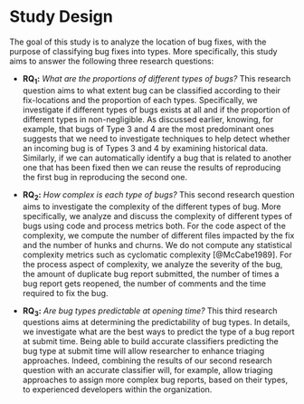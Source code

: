 # Study Design

The goal of this study is to analyze the location of bug fixes, with the purpose of classifying bug fixes into types.
More specifically, this study aims to answer the following three research questions:


- **RQ$_1$:** *What are the proportions of different types of bugs?* This research question aims to what extent bug can be classified according to their fix-locations and the proportion of each types. Specifically, we investigate if different types of bugs exists at all and if the proportion of different types in non-negligible. As discussed earlier, knowing, for example, that bugs of Type 3 and 4 are the most predominant ones suggests that we need to investigate techniques to help detect whether an incoming bug is of Types 3 and 4 by examining historical data. Similarly, if we can automatically identify a bug that is related to another one that has been fixed then we can reuse the results of reproducing the first bug in reproducing the second one.

- **RQ$_2$:** *How complex is each type of bugs?* This second research question aims to investigate the complexity of the different types of bug. More specifically, we analyze and discuss the complexity of different types of bugs using code and process metrics both. For the code aspect of the complexity, we compute the number of different files impacted by the fix and the number of hunks and churns. We do not compute any statistical complexity metrics such as cyclomatic complexity [@McCabe1989]. For the process aspect of complexity, we analyze the severity of the bug, the amount of duplicate bug report submitted, the number of times a bug report gets reopened, the number of comments and the time required to fix the bug.

- **RQ$_3$:** *Are bug types predictable at opening time?* This third research questions aims at determining the predictability of bug types. In details, we investigate what are the best ways to predict the type of a bug report at submit time. Being able to build accurate classifiers predicting the bug type at submit time will allow researcher to enhance triaging approaches.
Indeed, combining the results of our second research question with an accurate classifier will, for example, allow triaging approaches to assign more complex bug reports, based on their types, to experienced developers within the organization. 